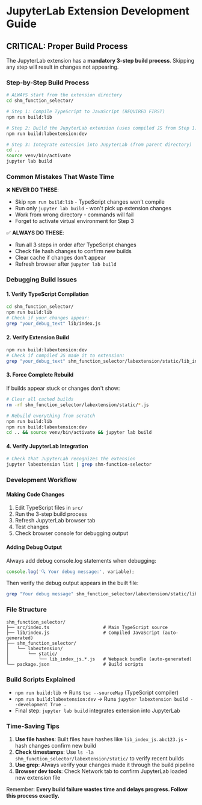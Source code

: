 # JupyterLab Extension Development Guide

## CRITICAL: Proper Build Process

The JupyterLab extension has a **mandatory 3-step build process**. Skipping any step will result in changes not appearing.

### Step-by-Step Build Process

```bash
# ALWAYS start from the extension directory
cd shm_function_selector/

# Step 1: Compile TypeScript to JavaScript (REQUIRED FIRST)
npm run build:lib

# Step 2: Build the JupyterLab extension (uses compiled JS from Step 1)
npm run build:labextension:dev

# Step 3: Integrate extension into JupyterLab (from parent directory)
cd ..
source venv/bin/activate
jupyter lab build
```

### Common Mistakes That Waste Time

❌ **NEVER DO THESE**:
- Skip `npm run build:lib` - TypeScript changes won't compile
- Run only `jupyter lab build` - won't pick up extension changes
- Work from wrong directory - commands will fail
- Forget to activate virtual environment for Step 3

✅ **ALWAYS DO THESE**:
- Run all 3 steps in order after TypeScript changes
- Check file hash changes to confirm new builds
- Clear cache if changes don't appear
- Refresh browser after `jupyter lab build`

### Debugging Build Issues

#### 1. Verify TypeScript Compilation
```bash
cd shm_function_selector/
npm run build:lib
# Check if your changes appear:
grep "your_debug_text" lib/index.js
```

#### 2. Verify Extension Build
```bash
npm run build:labextension:dev
# Check if compiled JS made it to extension:
grep "your_debug_text" shm_function_selector/labextension/static/lib_index_js.*.js
```

#### 3. Force Complete Rebuild
If builds appear stuck or changes don't show:
```bash
# Clear all cached builds
rm -rf shm_function_selector/labextension/static/*.js

# Rebuild everything from scratch
npm run build:lib
npm run build:labextension:dev
cd .. && source venv/bin/activate && jupyter lab build
```

#### 4. Verify JupyterLab Integration
```bash
# Check that JupyterLab recognizes the extension
jupyter labextension list | grep shm-function-selector
```

### Development Workflow

#### Making Code Changes
1. Edit TypeScript files in `src/`
2. Run the 3-step build process
3. Refresh JupyterLab browser tab
4. Test changes
5. Check browser console for debugging output

#### Adding Debug Output
Always add debug console.log statements when debugging:
```typescript
console.log('🔍 Your debug message:', variable);
```

Then verify the debug output appears in the built file:
```bash
grep "Your debug message" shm_function_selector/labextension/static/lib_index_js.*.js
```

### File Structure
```
shm_function_selector/
├── src/index.ts                    # Main TypeScript source
├── lib/index.js                    # Compiled JavaScript (auto-generated)
├── shm_function_selector/
│   └── labextension/
│       └── static/
│           └── lib_index_js.*.js   # Webpack bundle (auto-generated)
└── package.json                    # Build scripts
```

### Build Scripts Explained
- `npm run build:lib` → Runs `tsc --sourceMap` (TypeScript compiler)
- `npm run build:labextension:dev` → Runs `jupyter labextension build --development True .`
- Final step: `jupyter lab build` integrates extension into JupyterLab

### Time-Saving Tips
1. **Use file hashes**: Built files have hashes like `lib_index_js.abc123.js` - hash changes confirm new build
2. **Check timestamps**: Use `ls -la shm_function_selector/labextension/static/` to verify recent builds
3. **Use grep**: Always verify your changes made it through the build pipeline
4. **Browser dev tools**: Check Network tab to confirm JupyterLab loaded new extension file

Remember: **Every build failure wastes time and delays progress. Follow this process exactly.**